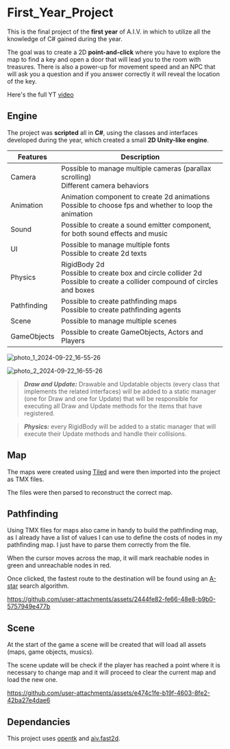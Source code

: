 # First_Year_Project

This is the final project of the **first year** of A.I.V. in which to utilize all the knowledge of C# gained during the year.

The goal was to create a 2D **point-and-click** where you have to explore the map to find a key and open a door that will lead you to the room with treasures. There is also a power-up for movement speed and an NPC that will ask you a question and if you answer correctly it will reveal the location of the key.

Here's the full YT [video](https://www.youtube.com/watch?v=fLkiEce2PEA)

## Engine

The project was **scripted** all in **C#**, using the classes and interfaces developed during the year, which created a small **2D Unity-like engine**.

| **Features** | **Description**                                                                                                              |
|--------------|------------------------------------------------------------------------------------------------------------------------------|
| Camera       | Possible to manage multiple cameras (parallax scrolling)<br>Different camera behaviors                                       |
| Animation    | Animation component to create 2d animations <br>Possible to choose fps and whether to loop the animation                     |
| Sound        | Possible to create a sound emitter component, <br>for both sound effects and  music                                          |
| UI           | Possible to manage multiple fonts<br>Possible to create 2d texts                                                             |
| Physics      | RigidBody 2d<br>Possible to create box and circle collider 2d<br>Possible to create a collider compound of circles and boxes |
| Pathfinding  | Possible to create pathfinding maps<br>Possible to create pathfinding agents                                                |
| Scene        | Possible to manage multiple scenes                                                                                           |
| GameObjects  | Possible to create GameObjects, Actors and Players                                                                           |

    
![photo_1_2024-09-22_16-55-26](https://github.com/user-attachments/assets/1c607b84-6975-4e46-b966-10fc77499eb9) 

![photo_2_2024-09-22_16-55-26](https://github.com/user-attachments/assets/31384168-da3b-43ed-adc5-a3e7015a8de5)

> **_Draw and Update:_**  Drawable and Updatable objects (every class that implements the related interfaces) will be added to a static manager (one for Draw and one for Update) that will be responsible for executing all Draw and Update methods for the items that have registered.


> **_Physics:_**  every RigidBody will be added to a static manager that will execute their Update methods and handle their collisions.


## Map

The maps were created using [Tiled](https://www.mapeditor.org/) and were then imported into the project as TMX files.

The files were then parsed to reconstruct the correct map.

## Pathfinding

Using TMX files for maps also came in handy to build the pathfinding map, as I already have a list of values I can use to define the costs of nodes in my pathfinding map. I just have to parse them correctly from the file.

When the cursor moves across the map, it will mark reachable nodes in green and unreachable nodes in red.

Once clicked, the fastest route to the destination will be found using an [A-star](https://en.wikipedia.org/wiki/A*_search_algorithm) search algorithm.




https://github.com/user-attachments/assets/2444fe82-fe66-48e8-b9b0-5757949e477b





## Scene

At the start of the game a scene will be created that will load all assets (maps, game objects, musics).

The scene update will be check if the player has reached a point where it is necessary to change map and it will proceed to clear the current map and load the new one.



https://github.com/user-attachments/assets/e474c1fe-b19f-4603-8fe2-42ba27e4dae6


## Dependancies

This project uses [opentk](https://github.com/opentk/opentk) and [aiv.fast2d](https://github.com/aiv01/aiv-fast2d).























